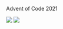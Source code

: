 Advent of Code 2021

![](https://img.shields.io/badge/stars%20⭐-22-yellow) ![](https://img.shields.io/badge/days%20completed-11-red)
